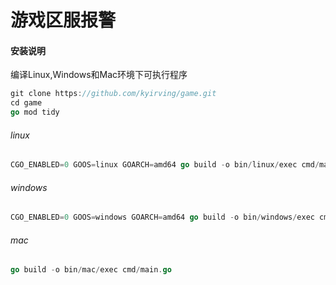 # 游戏区服报警

#### 安装说明
编译Linux,Windows和Mac环境下可执行程序

```go
git clone https://github.com/kyirving/game.git
cd game
go mod tidy 
```

###### linux
```go
CGO_ENABLED=0 GOOS=linux GOARCH=amd64 go build -o bin/linux/exec cmd/main.go
```
###### windows
```go
CGO_ENABLED=0 GOOS=windows GOARCH=amd64 go build -o bin/windows/exec cmd/main.go
```
###### mac
```go
go build -o bin/mac/exec cmd/main.go
```